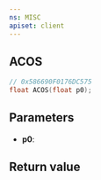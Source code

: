 ```yaml
---
ns: MISC
apiset: client
---
```

## ACOS

```c
// 0x586690F0176DC575
float ACOS(float p0);
```


## Parameters
* **p0**:

## Return value

